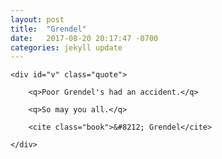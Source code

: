 ```yaml
---
layout: post
title:  "Grendel"
date:   2017-08-20 20:17:47 -0700
categories: jekyll update
---
```


<div id="v-wrapper">

	<div id="v" class="quote">

		<q>Poor Grendel's had an accident.</q>

		<q>So may you all.</q>

		<cite class="book">&#8212; Grendel</cite>

	</div>

</div>